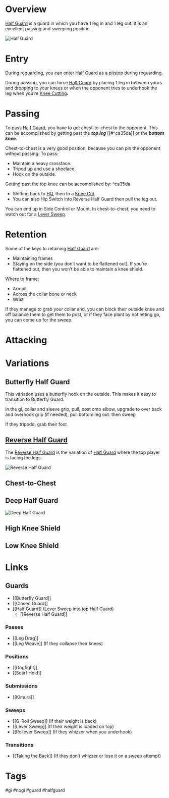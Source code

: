 # Overview
<u>Half Guard</u> is a guard in which you have 1 leg in and 1 leg out. It is an excellent passing and sweeping position.

![Half Guard](https://www.artemisbjj.com/wp-content/uploads/2014/06/BJJ-Bristol-Artemis-Brazilian-Jiu-Jitsu-Half-Guard.jpg)
# Entry
During reguarding, you can enter <u>Half Guard</u> as a pitstop during reguarding.

During passing, you can force <u>Half Guard</u> by placing 1 leg in between yours and dropping to your knees or when the opponent tries to underhook the leg when you’re [Knee Cutting](obsidian://open?vault=Obsidian-BJJ-Notes&file=Guard%20Passing%2FKnee%20Cut).
# Passing
To pass <u>Half Guard</u>, you have to get chest-to-chest to the opponent. This can be accomplished by getting past the ***top leg*** [[#^ca35da]] or the ***bottom knee***. 

Chest-to-chest is a very good position, because you can pin the opponent without passing. To pass:
- Maintain a heavy crossface.
- Tripod up and use a shoelace.
- Hook on the outside.

Getting past the top knee can be accomplished by: ^ca35da
- Shifting back to [HQ](obsidian://open?vault=Obsidian-BJJ-Notes&file=Guard%20Passing%2FKnee%20Cut), then to a [Knee Cut](obsidian://open?vault=Obsidian-BJJ-Notes&file=Guard%20Passing%2FKnee%20Cut).
- You can also Hip Switch into Reverse Half Guard then pull the leg out.

You can end up in Side Control or Mount. In chest-to-chest, you need to watch out for a [Lever Sweep](obsidian://open?vault=Obsidian-BJJ-Notes&file=Sweeps%2FLever%20Sweep).
# Retention
Some of the keys to retaining <u>Half Guard</u> are:
- Maintaining frames
- Staying on the side (you don’t want to be flattened out). If you’re flattened out, then you won’t be able to maintain a knee shield.

Where to frame:
- Armpit
- Across the collar bone or neck
- Wrist

If they manage to grab your collar and, you can block their outside knee and off balance them to get them to post, or if they face plant by not letting go, you can come up for the sweep.
# Attacking
# Variations
## Butterfly Half Guard

This variation uses a butterfly hook on the outside. This makes it easy to transition to Butterfly Guard.

In the gi, collar and sleeve grip, pull, post onto elbow, upgrade to over back and overhook grip (if needed), pull bottom leg out. then sweep

If they tripodd, grab their foot

## [Reverse Half Guard](obsidian://open?vault=Obsidian-BJJ-Notes&file=Guards%2FReverse%20Half%20Guard)
The [Reverse Half Guard](obsidian://open?vault=Obsidian-BJJ-Notes&file=Guards%2FReverse%20Half%20Guard) is the variation of <u>Half Guard</u> where the top player is facing the legs.

![Reverse Half Guard](https://evolve-mma.com/wp-content/uploads/2023/08/reverse-half-guard-edited.jpg)
## Chest-to-Chest
## Deep Half Guard

![Deep Half Guard](https://www.grapplearts.com/wp-content/uploads/2018/09/6-deep-half-guard.png)
## High Knee Shield
## Low Knee Shield

# Links
## Guards
- [[Butterfly Guard]]
- [[Closed Guard]]
- [[Half Guard]] (Lever Sweep into top Half Guard)
	- [[Reverse Half Guard]]
### Passes
- [[Leg Drag]]
- [[Leg Weave]] (If they collapse their knees)
### Positions
- [[Dogfight]]
- [[Scarf Hold]]
### Submissions
- [[Kimura]]
### Sweeps
- [[G-Roll Sweep]] (If their weight is back)
- [[Lever Sweep]] (If their weight is loaded on top)
- [[Rollover Sweep]] (If they whizzer when you underhook)
### Transitions
- [[Taking the Back]] (If they don’t whizzer or lose it on a sweep attempt)
# Tags
#gi #nogi #guard #halfguard 